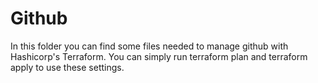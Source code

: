 # Github

In this folder you can find some files needed to manage github with Hashicorp's Terraform.
You can simply run terraform plan and terraform apply to use these settings.
